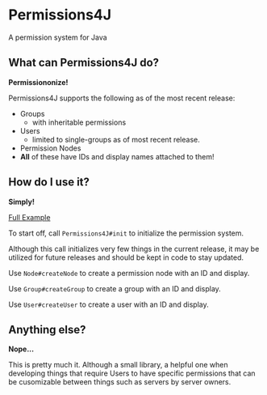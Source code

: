 # Permissions4J
A permission system for Java

## What can Permissions4J do?
**Permissiononize!**

Permissions4J supports the following as of the most recent release:
* Groups
  * with inheritable permissions
* Users
  * limited to single-groups as of most recent release.
* Permission Nodes
* **All** of these have IDs and display names attached to them!

## How do I use it?
**Simply!**

[Full Example](../master/src/me/james/permissions4j/Example.java)

To start off, call `Permissions4J#init` to initialize the permission system.

Although this call initializes very few things in the current release, it may be utilized for future releases and should be kept in code to stay updated.

Use `Node#createNode` to create a permission node with an ID and display.

Use `Group#createGroup` to create a group with an ID and display.

Use `User#createUser` to create a user with an ID and display.

## Anything else?
**Nope...**

This is pretty much it. Although a small library, a helpful one when developing things that require Users to have specific permissions that can be cusomizable between things such as servers by server owners.
